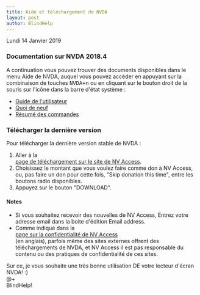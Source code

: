 ```yaml
---
title: Aide et téléchargement de NVDA
layout: post
author: BlindHelp
---
```


<footer>Lundi 14 Janvier 2019</footer>

### Documentation sur NVDA 2018.4 ###

A continuation vous pouvez trouver des documents disponibles  dans le menu Aide de NVDA, auquel vous pouvez accéder en appuyant sur la combinaison de touches <kbd>NVDA+n</kbd> ou en cliquant sur le bouton droit de la souris sur l'icône dans la barre d'état système :

* [Guide de l'utilisateur](https://blindhelp.github.io/userGuide.html)
* [Quoi de neuf](https://blindhelp.github.io/changes.html)
* [Résumé des commandes](https://blindhelp.github.io/keyCommands.html)

### Télécharger la dernière version ###

Pour télécharger la dernière version stable de NVDA :

1. Aller à la         
[page de téléchargement sur le site de NV Access](http://www.nvaccess.org/download/).         
2. Choisissez le montant que vous voulez faire comme don à NV Access, ou, pas faire un don pour cette fois, "Skip donation this time", entre les boutons radio disponibles.        
3. Appuyez sur le bouton "DOWNLOAD".        

#### Notes ####

* Si vous souhaitez recevoir des nouvelles de NV Access, Entrez votre adresse email dans la boite d'édition Email address.                
* Comme indiqué dans la            
[page sur la confidentialité de NV Access](http://www.nvaccess.org/privacy/)           
(en anglais), parfois même des sites externes offrent des téléchargements de NVDA, et NV Access il est pas responsable du contenu ou des pratiques de confidentialité de ces sites.         

Sur ce, je vous souhaite une très bonne utilisation DE votre lecteur d'écran NVDA! :)        
@+                     
BlindHelp!                           